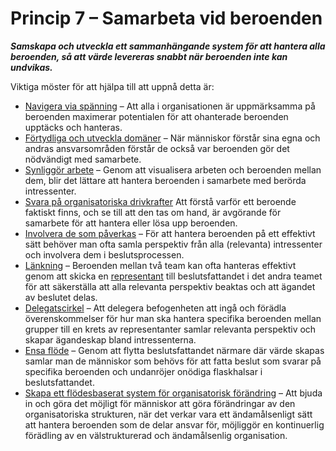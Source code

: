 # Princip 7 – Samarbeta vid beroenden


**_Samskapa och utveckla ett sammanhängande system för att hantera alla beroenden, så att värde levereras snabbt när beroenden inte kan undvikas._**

Viktiga möster för att hjälpa till att uppnå detta är:

-   [Navigera via spänning](section:navigate-via-tension) – Att alla i organisationen är uppmärksamma på beroenden maximerar potentialen för att ohanterade beroenden upptäcks och hanteras.
-   [Förtydliga och utveckla domäner](section:clarify-and-develop-domains) – När människor förstår sina egna och andras ansvarsområden förstår de också var beroenden gör det nödvändigt med samarbete.
-   [Synliggör arbete](section:visualize-work) – Genom att visualisera arbeten och beroenden mellan dem, blir det lättare att hantera beroenden i samarbete med berörda intressenter.
-   [Svara på organisatoriska drivkrafter](section:respond-to-organizational-drivers) Att förstå varför ett beroende faktiskt finns, och se till att den tas om hand, är avgörande för samarbete för att hantera eller lösa upp beroenden.
-   [Involvera de som påverkas](section:involve-those-affected) – För att hantera beroenden på ett effektivt sätt behöver man ofta samla perspektiv från alla (relevanta) intressenter och involvera dem i beslutsprocessen.
-   [Länkning](section:linking) – Beroenden mellan två team kan ofta hanteras effektivt genom att skicka en [representant](section:representative) till beslutsfattandet i det andra teamet för att säkerställa att alla relevanta perspektiv beaktas och att ägandet av beslutet delas.
-   [Delegatscirkel](section:delegate-circle) – Att delegera befogenheten att ingå och förädla överenskommelser för hur man ska hantera specifika beroenden mellan grupper till en krets av representanter samlar relevanta perspektiv och skapar ägandeskap bland intressenterna.
-   [Ensa flöde](section:align-flow) – Genom att flytta beslutsfattandet närmare där värde skapas samlar man de människor som behövs för att fatta beslut som svarar på specifika beroenden och undanröjer onödiga flaskhalsar i beslutsfattandet.
-   [Skapa ett flödesbaserat system för organisatorisk förändring](section:create-a-pull-system-for-organizational-change) – Att bjuda in och göra det möjligt för människor att göra förändringar av den organisatoriska strukturen, när det verkar vara ett ändamålsenligt sätt att hantera beroenden som de delar ansvar för, möjliggör en kontinuerlig förädling av en välstrukturerad och ändamålsenlig organisation.
